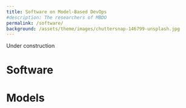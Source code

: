 ```yaml
---
title: Software on Model-Based DevOps
#description: The researchers of MBDO
permalink: /software/
background: /assets/theme/images/chuttersnap-146799-unsplash.jpg
---
```


Under construction

# Software

# Models
